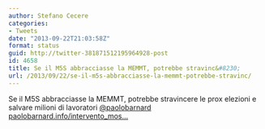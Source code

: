 ```yaml
---
author: Stefano Cecere
categories:
- Tweets
date: "2013-09-22T21:03:58Z"
format: status
guid: http://twitter-381871512195964928-post
id: 4658
title: Se il M5S abbracciasse la MEMMT, potrebbe stravinc&#8230;
url: /2013/09/22/se-il-m5s-abbracciasse-la-memmt-potrebbe-stravinc/
---
```


Se il M5S abbracciasse la MEMMT, potrebbe stravincere le prox elezioni e salvare milioni di lavoratori [@paolobarnard](http://twitter.com/paolobarnard) [paolobarnard.info/intervento_mos…](http://paolobarnard.info/intervento_mostra_go.php?id=722)